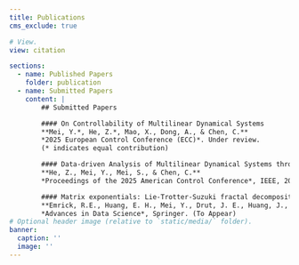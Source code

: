 ```yaml
---
title: Publications
cms_exclude: true

# View.
view: citation

sections:
  - name: Published Papers
    folder: publication
  - name: Submitted Papers
    content: |
        ## Submitted Papers

        #### On Controllability of Multilinear Dynamical Systems  
        **Mei, Y.*, He, Z.*, Mao, X., Dong, A., & Chen, C.**  
        *2025 European Control Conference (ECC)*. Under review.  
        (* indicates equal contribution)

        #### Data-driven Analysis of Multilinear Dynamical Systems through Tensor Decompositions  
        **He, Z., Mei, Y., Mei, S., & Chen, C.**  
        *Proceedings of the 2025 American Control Conference*, IEEE, 2025 (Accepted).

        #### Matrix exponentials: Lie-Trotter-Suzuki fractal decomposition, Gauss Runge-Kutta polynomial formulation, and compressible features  
        **Emrick, R.E., Huang, E. H., Mei, Y., Drut, J. E., Huang, J., & Lou, Y.**  
        *Advances in Data Science*, Springer. (To Appear)
# Optional header image (relative to `static/media/` folder).
banner:
  caption: ''
  image: ''
---
```

